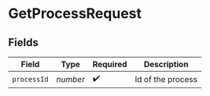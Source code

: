 # GetProcessRequest


## Fields

| Field              | Type               | Required           | Description        |
| ------------------ | ------------------ | ------------------ | ------------------ |
| `processId`        | *number*           | :heavy_check_mark: | Id of the process  |
